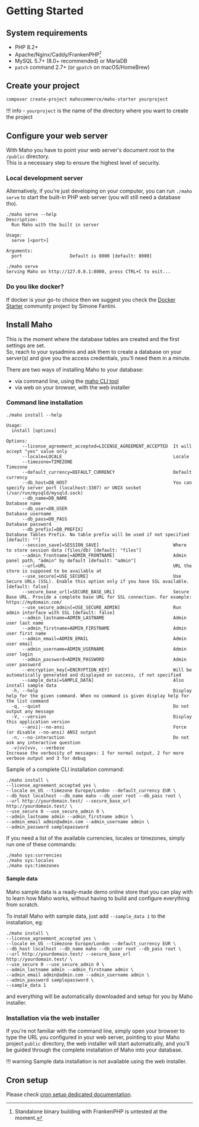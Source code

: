 # Getting Started

## System requirements

- PHP 8.2+
- Apache/Nginx/Caddy/FrankenPHP[^1]
- MySQL 5.7+ (8.0+ recommended) or MariaDB
- `patch` command 2.7+ (or `gpatch` on macOS/HomeBrew)

## Create your project

```bash
composer create-project mahocommerce/maho-starter yourproject
```

!!! info
    - `yourproject` is the name of the directory where you want to create the project

## Configure your web server

With Maho you have to point your web server's document root to the `/public` directory.  
This is a necessary step to ensure the highest level of security.

### Local development server

Alternatively, if you're just developing on your computer, you can run `./maho serve` 
to start the built-in PHP web server (you will still need a database tho).

```
./maho serve --help
Description:
  Run Maho with the built in server

Usage:
  serve [<port>]

Arguments:
  port                  Default is 8000 [default: 8000]
```

```
./maho serve
Serving Maho on http://127.0.0.1:8000, press CTRL+C to exit...
```

### Do you like docker?

If docker is your go-to choice then we suggest you check the [Docker Starter](community/projects/docker-starter.md)
community project by Simone Fantini.

## Install Maho

This is the moment where the database tables are created and the first settings are set.  
So, reach to your sysadmins and ask them to create a database on your server(s) and give you
the access credentials, you'll need them in a minute.

There are two ways of installing Maho to your database:

* via command line, using the [maho CLI tool](cli-tool.md)
* via web on your browser, with the web installer

### Command line installation

```
./maho install --help

Usage:
  install [options]

Options:
      --license_agreement_accepted=LICENSE_AGREEMENT_ACCEPTED  It will accept "yes" value only
      --locale=LOCALE                                          Locale
      --timezone=TIMEZONE                                      Timezone
      --default_currency=DEFAULT_CURRENCY                      Default currency
      --db_host=DB_HOST                                        You can specify server port (localhost:3307) or UNIX socket (/var/run/mysqld/mysqld.sock)
      --db_name=DB_NAME                                        Database name
      --db_user=DB_USER                                        Database username
      --db_pass=DB_PASS                                        Database password
      --db_prefix[=DB_PREFIX]                                  Database Tables Prefix. No table prefix will be used if not specified [default: ""]
      --session_save[=SESSION_SAVE]                            Where to store session data (files/db) [default: "files"]
      --admin_frontname[=ADMIN_FRONTNAME]                      Admin panel path, "admin" by default [default: "admin"]
      --url=URL                                                URL the store is supposed to be available at
      --use_secure[=USE_SECURE]                                Use Secure URLs (SSL). Enable this option only if you have SSL available. [default: false]
      --secure_base_url[=SECURE_BASE_URL]                      Secure Base URL. Provide a complete base URL for SSL connection. For example: https://mydomain.com/
      --use_secure_admin[=USE_SECURE_ADMIN]                    Run admin interface with SSL [default: false]
      --admin_lastname=ADMIN_LASTNAME                          Admin user last name
      --admin_firstname=ADMIN_FIRSTNAME                        Admin user first name
      --admin_email=ADMIN_EMAIL                                Admin user email
      --admin_username=ADMIN_USERNAME                          Admin user login
      --admin_password=ADMIN_PASSWORD                          Admin user password
      --encryption_key[=ENCRYPTION_KEY]                        Will be automatically generated and displayed on success, if not specified
      --sample_data[=SAMPLE_DATA]                              Also install sample data
  -h, --help                                                   Display help for the given command. When no command is given display help for the list command
  -q, --quiet                                                  Do not output any message
  -V, --version                                                Display this application version
      --ansi|--no-ansi                                         Force (or disable --no-ansi) ANSI output
  -n, --no-interaction                                         Do not ask any interactive question
  -v|vv|vvv, --verbose                                         Increase the verbosity of messages: 1 for normal output, 2 for more verbose output and 3 for debug
```

Sample of a complete CLI installation command:

```
./maho install \
--license_agreement_accepted yes \
--locale en_US --timezone Europe/London --default_currency EUR \ 
--db_host localhost --db_name maho --db_user root --db_pass root \
--url http://yourdomain.test/ --secure_base_url http://yourdomain.test/ \
--use_secure 0 --use_secure_admin 0 \
--admin_lastname admin --admin_firstname admin \
--admin_email admin@admin.com --admin_username admin \ 
--admin_password samplepassword
```

If you need a list of the available currencies, locales or timezones, simply run one of these commands:
```
./maho sys:currencies
./maho sys:locales
./maho sys:timezones
```

#### Sample data

Maho sample data is a ready-made demo online store that you can play with to learn how Maho works,
without having to build and configure everything from scratch.

To install Maho with sample data, just add `--sample_data 1` to the installation, eg:

```
./maho install \
--license_agreement_accepted yes \
--locale en_US --timezone Europe/London --default_currency EUR \ 
--db_host localhost --db_name maho --db_user root --db_pass root \
--url http://yourdomain.test/ --secure_base_url http://yourdomain.test/ \
--use_secure 0 --use_secure_admin 0 \
--admin_lastname admin --admin_firstname admin \
--admin_email admin@admin.com --admin_username admin \ 
--admin_password samplepassword \
--sample_data 1
```

and everything will be automatically downloaded and setup for you by Maho installer.

### Installation via the web installer

If you're not familiar with the command line, simply open your browser to type the URL
you configured in your web server, pointing to your Maho project `public` directory,
the web installer will start automatically, and you'll be guided
through the complete installation of Maho into your database.

!!! warning
    Sample data installation is not available using the web installer.

## Cron setup

Please check [cron setup dedicated documentation](cron.md).

[^1]: Standalone binary building with FrankenPHP is untested at the moment.